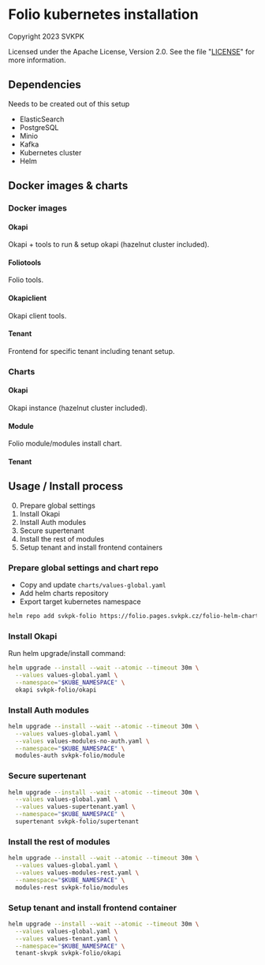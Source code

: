 # Folio kubernetes installation

Copyright 2023 SVKPK

Licensed under the Apache License, Version 2.0. See the file "[LICENSE](LICENSE)" for more information.

## Dependencies

Needs to be created out of this setup

* ElasticSearch
* PostgreSQL
* Minio
* Kafka
* Kubernetes cluster
* Helm

## Docker images & charts

### Docker images

#### Okapi

Okapi + tools to run & setup okapi (hazelnut cluster included).

#### Foliotools

Folio tools.

#### Okapiclient

Okapi client tools.

#### Tenant

Frontend for specific tenant including tenant setup.

### Charts

#### Okapi

Okapi instance (hazelnut cluster included).

#### Module

Folio module/modules install chart.

#### Tenant

## Usage / Install process

0. Prepare global settings
1. Install Okapi
2. Install Auth modules
3. Secure supertenant
4. Install the rest of modules
5. Setup tenant and install frontend containers

### Prepare global settings and chart repo

* Copy and update `charts/values-global.yaml`
* Add helm charts repository
* Export target kubernetes namespace

```bash
helm repo add svkpk-folio https://folio.pages.svkpk.cz/folio-helm-charts
```

### Install Okapi

Run helm upgrade/install command:

```bash
helm upgrade --install --wait --atomic --timeout 30m \
  --values values-global.yaml \
  --namespace="$KUBE_NAMESPACE" \
  okapi svkpk-folio/okapi
```

### Install Auth modules

```bash
helm upgrade --install --wait --atomic --timeout 30m \
  --values values-global.yaml \
  --values values-modules-no-auth.yaml \
  --namespace="$KUBE_NAMESPACE" \
  modules-auth svkpk-folio/module
```

### Secure supertenant

```bash
helm upgrade --install --wait --atomic --timeout 30m \
  --values values-global.yaml \
  --values values-supertenant.yaml \
  --namespace="$KUBE_NAMESPACE" \
  supertenant svkpk-folio/supertenant
```

### Install the rest of modules

```bash
helm upgrade --install --wait --atomic --timeout 30m \
  --values values-global.yaml \
  --values values-modules-rest.yaml \
  --namespace="$KUBE_NAMESPACE" \
  modules-rest svkpk-folio/modules
```

### Setup tenant and install frontend container

```bash
helm upgrade --install --wait --atomic --timeout 30m \
  --values values-global.yaml \
  --values values-tenant.yaml \
  --namespace="$KUBE_NAMESPACE" \
  tenant-skvpk svkpk-folio/okapi
```
